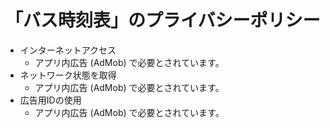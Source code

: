 # 「バス時刻表」のプライバシーポリシー

- インターネットアクセス
  - アプリ内広告 (AdMob) で必要とされています。
- ネットワーク状態を取得
  - アプリ内広告 (AdMob) で必要とされています。
- 広告用IDの使用
  - アプリ内広告 (AdMob) で必要とされています。
